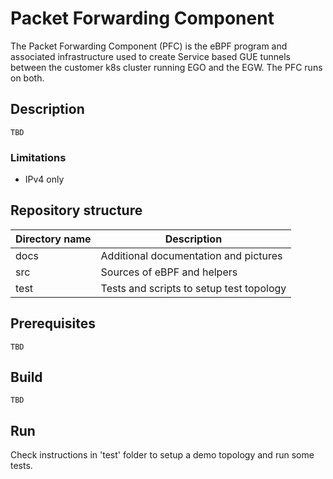 # Packet Forwarding Component

The Packet Forwarding Component (PFC) is the eBPF program and associated infrastructure used to create Service based GUE tunnels between the customer k8s cluster running EGO and the EGW.  The PFC runs on both.

## Description

    TBD

### Limitations

- IPv4 only


## Repository structure

| Directory name         | Description                                                  |
| ---------------------- | ------------------------------------------------------------ |
|      docs              | Additional documentation and pictures                        |
|      src               | Sources of eBPF and helpers                                  |
|      test              | Tests and scripts to setup test topology                     |

## Prerequisites

    TBD

## Build

    TBD

## Run

Check instructions in 'test' folder to setup a demo topology and run some tests. 
